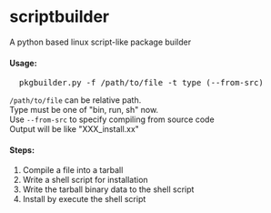 scriptbuilder
==========

A python based linux script-like package builder

<h4>Usage:</h4>
<pre>
  pkgbuilder.py -f /path/to/file -t type (--from-src)
</pre>
<code>/path/to/file</code> can be relative path.</code><br/>
Type must be one of "bin, run, sh" now.<br/>
Use <code>--from-src</code> to specify compiling from source code<br/>
Output will be like "XXX_install.xx"



<br/>
<h4>Steps:</h4>
<ol>
  <li>Compile a file into a tarball</li>
  <li>Write a shell script for installation</li>
  <li>Write the tarball binary data to the shell script</li>
  <li>Install by execute the shell script</li>
</ol>
